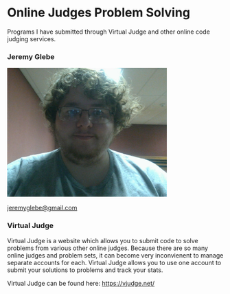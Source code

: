 # Online Judges Problem Solving
Programs I have submitted through Virtual Judge and other online code judging
services. 

### Jeremy Glebe

<img src="./me.jpg" alt="somethings wrong with the picture" height="300">

jeremyglebe@gmail.com

### Virtual Judge

Virtual Judge is a website which allows you to submit code to solve problems
from various other online judges. Because there are so many online judges and
problem sets, it can become very inconvienent to manage separate accounts for
each. Virtual Judge allows you to use one account to submit your solutions
to problems and track your stats.

Virtual Judge can be found here: https://vjudge.net/
